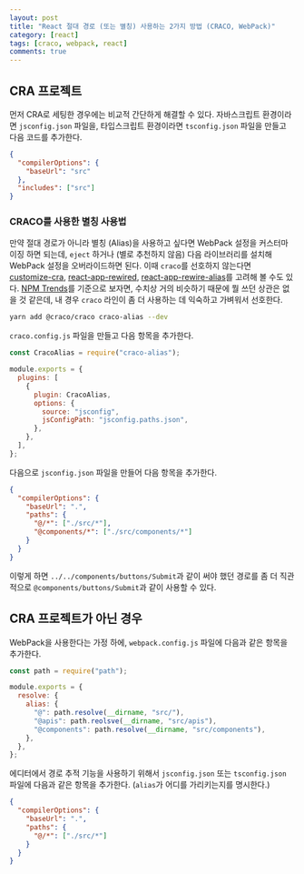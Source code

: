 ```yaml
---
layout: post
title: "React 절대 경로 (또는 별칭) 사용하는 2가지 방법 (CRACO, WebPack)"
category: [react]
tags: [craco, webpack, react]
comments: true
---
```


## CRA 프로젝트

먼저 CRA로 세팅한 경우에는 비교적 간단하게 해결할 수 있다. 자바스크립트 환경이라면 `jsconfig.json` 파일을, 타입스크립트 환경이라면 `tsconfig.json` 파일을 만들고 다음 코드를 추가한다.

```json
{
  "compilerOptions": {
    "baseUrl": "src"
  },
  "includes": ["src"]
}
```

### CRACO를 사용한 별칭 사용법

만약 절대 경로가 아니라 별칭 (Alias)을 사용하고 싶다면 WebPack 설정을 커스터마이징 하면 되는데, `eject` 하거나 (별로 추천하지 않음) 다음 라이브러리를 설치해 WebPack 설정을 오버라이드하면 된다. 이때 `craco`를 선호하지 않는다면 [customize-cra](https://github.com/arackaf/customize-cra), [react-app-rewired](https://www.npmjs.com/package/react-app-rewired), [react-app-rewire-alias](https://www.npmjs.com/package/react-app-rewire-alias)를 고려해 볼 수도 있다. [NPM Trends](https://www.npmtrends.com/craco-alias-vs-react-app-rewire-alias)를 기준으로 보자면, 수치상 거의 비슷하기 때문에 뭘 쓰던 상관은 없을 것 같은데, 내 경우 `craco` 라인이 좀 더 사용하는 데 익숙하고 가벼워서 선호한다.

```bash
yarn add @craco/craco craco-alias --dev
```

`craco.config.js` 파일을 만들고 다음 항목을 추가한다.

```js
const CracoAlias = require("craco-alias");

module.exports = {
  plugins: [
    {
      plugin: CracoAlias,
      options: {
        source: "jsconfig",
        jsConfigPath: "jsconfig.paths.json",
      },
    },
  ],
};
```

다음으로 `jsconfig.json` 파일을 만들어 다음 항목을 추가한다.

```json
{
  "compilerOptions": {
    "baseUrl": ".",
    "paths": {
      "@/*": ["./src/*"],
      "@components/*": ["./src/components/*"]
    }
  }
}
```

이렇게 하면 `../../components/buttons/Submit`과 같이 써야 했던 경로를 좀 더 직관적으로 `@components/buttons/Submit`과 같이 사용할 수 있다.

## CRA 프로젝트가 아닌 경우

WebPack을 사용한다는 가정 하에, `webpack.config.js` 파일에 다음과 같은 항목을 추가한다.

```js
const path = require("path");

module.exports = {
  resolve: {
    alias: {
      "@": path.resolve(__dirname, "src/"),
      "@apis": path.reolsve(__dirname, "src/apis"),
      "@components": path.resolve(__dirname, "src/components"),
    },
  },
};
```

에디터에서 경로 추적 기능을 사용하기 위해서 `jsconfig.json` 또는 `tsconfig.json` 파일에 다음과 같은 항목을 추가한다. (`alias`가 어디를 가리키는지를 명시한다.)

```json
{
  "compilerOptions": {
    "baseUrl": ".",
    "paths": {
      "@/*": ["./src/*"]
    }
  }
}
```
